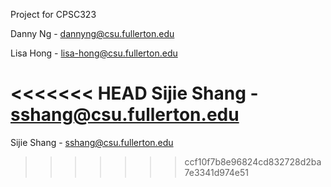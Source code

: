 Project for CPSC323

Danny Ng - dannyng@csu.fullerton.edu

Lisa Hong - lisa-hong@csu.fullerton.edu

<<<<<<< HEAD
Sijie Shang - sshang@csu.fullerton.edu
=======
Sijie Shang - sshang@csu.fullerton.edu
>>>>>>> ccf10f7b8e96824cd832728d2ba7e3341d974e51
